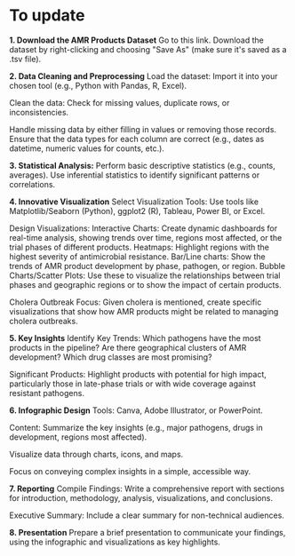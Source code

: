 # To update

**1. Download the AMR Products Dataset**
Go to this link.
Download the dataset by right-clicking and choosing "Save As" (make sure it's saved as a .tsv file).

**2. Data Cleaning and Preprocessing**
Load the dataset: Import it into your chosen tool (e.g., Python with Pandas, R, Excel).

Clean the data: Check for missing values, duplicate rows, or inconsistencies.

Handle missing data by either filling in values or removing those records.
Ensure that the data types for each column are correct (e.g., dates as datetime, numeric values for counts, etc.).

**3. Statistical Analysis:**
Perform basic descriptive statistics (e.g., counts, averages).
Use inferential statistics to identify significant patterns or correlations.

**4. Innovative Visualization**
Select Visualization Tools: Use tools like Matplotlib/Seaborn (Python), ggplot2 (R), Tableau, Power BI, or Excel.

Design Visualizations:
Interactive Charts: Create dynamic dashboards for real-time analysis, showing trends over time, regions most affected, or the trial phases of different products.
Heatmaps: Highlight regions with the highest severity of antimicrobial resistance.
Bar/Line charts: Show the trends of AMR product development by phase, pathogen, or region.
Bubble Charts/Scatter Plots: Use these to visualize the relationships between trial phases and geographic regions or to show the impact of certain products.

Cholera Outbreak Focus: Given cholera is mentioned, create specific visualizations that show how AMR products might be related to managing cholera outbreaks.

**5. Key Insights**
Identify Key Trends:
Which pathogens have the most products in the pipeline?
Are there geographical clusters of AMR development?
Which drug classes are most promising?

Significant Products:
Highlight products with potential for high impact, particularly those in late-phase trials or with wide coverage against resistant pathogens.

**6. Infographic Design**
Tools: Canva, Adobe Illustrator, or PowerPoint.

Content:
Summarize the key insights (e.g., major pathogens, drugs in development, regions most affected).

Visualize data through charts, icons, and maps.

Focus on conveying complex insights in a simple, accessible way.

**7. Reporting**
Compile Findings: Write a comprehensive report with sections for introduction, methodology, analysis, visualizations, and conclusions.

Executive Summary: Include a clear summary for non-technical audiences.

**8. Presentation**
Prepare a brief presentation to communicate your findings, using the infographic and visualizations as key highlights.
